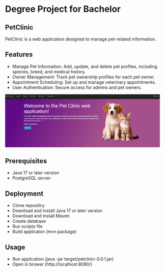 # Degree Project for Bachelor 

## PetClinic
PetClinic is a web application designed to manage pet-related information.

## Features
- Manage Pet Information: Add, update, and delete pet profiles, including species, breed, and medical history.
- Owner Management: Track pet ownership profiles for each pet owner.
- Appointment Scheduling: Set up and manage veterinary appointments.
- User Authentication: Secure access for admins and pet owners.

![Screenshot](https://github.com/Ainella/PetClinic/blob/main/Screen.png)

## Prerequisites
- Java 17 or later version
- PostgreSQL server

## Deployment
- Clone repositiry
- Download and install Java 17 or later version
- Download and install Maven 
- Create database
- Run scripts file
- Build applicaton (mvn package)

## Usage
- Run application (java -jar target/petclinic-0.0.1.jar)
- Open in brower (http://localhost:8080/)


